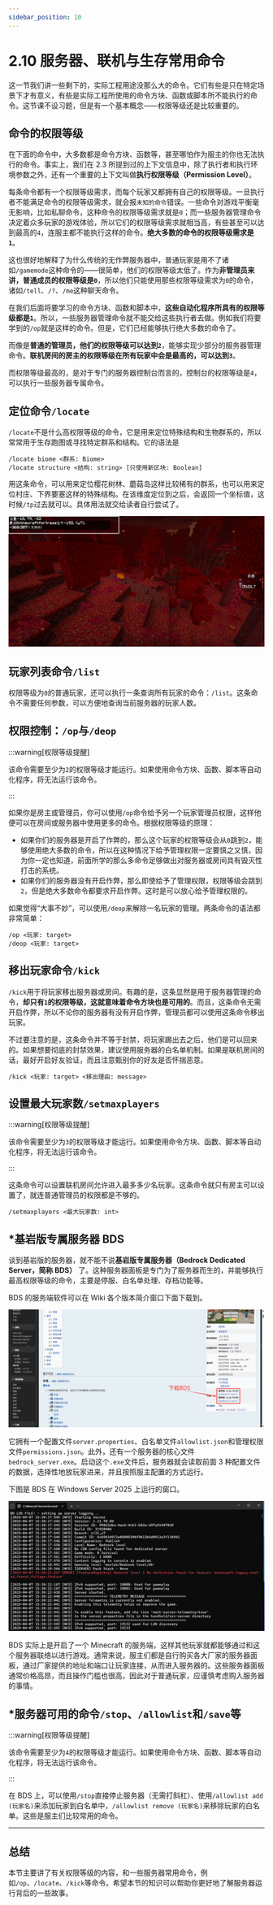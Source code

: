 ```yaml
---
sidebar_position: 10
---
```


# 2.10 服务器、联机与生存常用命令

这一节我们讲一些剩下的，实际工程用途没那么大的命令。它们有些是只在特定场景下才有意义，有些是实际工程所使用的命令方块、函数或脚本所不能执行的命令。这节课不设习题，但是有一个基本概念——权限等级还是比较重要的。

## 命令的权限等级

在下面的命令中，大多数都是命令方块、函数等，甚至哪怕作为服主的你也无法执行的命令。事实上，我们在 2.3 所提到过的上下文信息中，除了执行者和执行环境参数之外，还有一个重要的上下文叫做**执行权限等级（Permission Level）**。

每条命令都有一个权限等级需求，而每个玩家又都拥有自己的权限等级。一旦执行者不能满足命令的权限等级需求，就会报`未知的命令`错误。一些命令对游戏平衡毫无影响，比如私聊命令，这种命令的权限等级需求就是`0`；而一些服务器管理命令决定着众多玩家的游戏体验，所以它们的权限等级需求就相当高，有些甚至可以达到最高的`4`，连服主都不能执行这样的命令。**绝大多数的命令的权限等级需求是`1`**。

这也很好地解释了为什么传统的无作弊服务器中，普通玩家是用不了诸如`/gamemode`这种命令的——很简单，他们的权限等级太低了。作为**非管理员来讲，普通成员的权限等级是`0`**，所以他们只能使用那些权限等级需求为`0`的命令，诸如`/tell`、`/?`、`/me`这种聊天命令。

在我们后面将要学习的命令方块、函数和脚本中，**这些自动化程序所具有的权限等级都是`1`**。所以，一些服务器管理命令就不能交给这些执行者去做。例如我们将要学到的`/op`就是这样的命令。但是，它们已经能够执行绝大多数的命令了。

而像是**普通的管理员，他们的权限等级可以达到`2`**，能够实现少部分的服务器管理命令。**联机房间的房主的权限等级在所有玩家中会是最高的，可以达到`3`**。

而权限等级最高的，是对于专门的服务器控制台而言的，控制台的权限等级是`4`，可以执行一些服务器专属命令。

## 定位命令`/locate`

`/locate`不是什么高权限等级的命令，它是用来定位特殊结构和生物群系的，所以常常用于生存跑图或寻找特定群系和结构。它的语法是

```text title="/locate的语法" showLineNumbers
/locate biome <群系: Biome>
/locate structure <结构: string> [只使用新区块: Boolean]
```

用这条命令，可以用来定位樱花树林、蘑菇岛这样比较稀有的群系，也可以用来定位村庄、下界要塞这样的特殊结构。在该维度定位到之后，会返回一个坐标值，这时候`/tp`过去就可以。具体用法就交给读者自行尝试了。

![locate_1](./img/c10_server_cmds/locate_1.png)

## 玩家列表命令`/list`

权限等级为`0`的普通玩家，还可以执行一条查询所有玩家的命令：`/list`。这条命令不需要任何参数，可以方便地查询当前服务器的玩家人数。

## 权限控制：`/op`与`/deop`

:::warning[权限等级提醒]

该命令需要至少为`2`的权限等级才能运行。如果使用命令方块、函数、脚本等自动化程序，将无法运行该命令。

:::

如果你是房主或管理员，你可以使用`/op`命令给予另一个玩家管理员权限，这样他便可以在房间或服务器中使用更多的命令。根据权限等级的原理：

- 如果你们的服务器是开启了作弊的，那么这个玩家的权限等级会从`0`跳到`2`，能够使用绝大多数的命令，所以在这种情况下给予管理权限一定要慎之又慎，因为你一定也知道，前面所学的那么多命令足够做出对服务器或房间具有毁灭性打击的系统。
- 如果你们的服务器没有开启作弊，那么即使给予了管理权限，权限等级会跳到`2`，但是绝大多数命令都要求开启作弊。这时是可以放心给予管理权限的。

如果觉得“大事不妙”，可以使用`/deop`来解除一名玩家的管理。两条命令的语法都非常简单：

```text title="/op与/deop的语法" showLineNumbers
/op <玩家: target>
/deop <玩家: target>
```

## 移出玩家命令`/kick`

`/kick`用于将玩家移出服务器或房间。有趣的是，这条显然是用于服务器管理的命令，**却只有`1`的权限等级，这就意味着命令方块也是可用的**。而且，这条命令无需开启作弊，所以不论你的服务器有没有开启作弊，管理员都可以使用这条命令移出玩家。

不过要注意的是，这条命令并不等于封禁，将玩家踢出去之后，他们是可以回来的。如果想要彻底的封禁效果，建议使用服务器的白名单机制。如果是联机房间的话，最好开启好友验证，而且注意甄别你的好友是否怀揣恶意。

```text title="/kick的语法" showLineNumbers
/kick <玩家: target> <移出理由: message>
```

## 设置最大玩家数`/setmaxplayers`

:::warning[权限等级提醒]

该命令需要至少为`3`的权限等级才能运行。如果使用命令方块、函数、脚本等自动化程序，将无法运行该命令。

:::

这条命令可以设置联机房间允许进入最多多少名玩家。这条命令就只有房主可以设置了，就连普通管理员的权限都是不够的。

```text title="/setmaxplayers的语法" showLineNumbers
/setmaxplayers <最大玩家数: int>
```

## *基岩版专属服务器 BDS

谈到基岩版的服务器，就不能不说**基岩版专属服务器（Bedrock Dedicated Server，简称 BDS）** 了。这种服务器面板是专门为了服务器而生的，并能够执行最高权限等级的命令，主要是停服、白名单处理、存档功能等。

BDS 的服务端软件可以在 Wiki 各个版本简介窗口下面下载到。

![bds_1](./img/c10_server_cmds/bds_1.png)

它拥有一个配置文件`server.properties`、白名单文件`allowlist.json`和管理权限文件`permissions.json`。此外，还有一个服务器的核心文件`bedrock_server.exe`。启动这个`.exe`文件后，服务器就会读取前面 3 种配置文件的数据，选择性地放玩家进来，并且按照服主配置的方式运行。

下图是 BDS 在 Windows Server 2025 上运行的窗口。

![bds_2](./img/c10_server_cmds/bds_2.png)

BDS 实际上是开启了一个 Minecraft 的服务端，这样其他玩家就都能够通过和这个服务器联络以进行游戏。通常来说，服主们都是自行购买各大厂家的服务器面板，通过厂家提供的地址和端口让玩家连接，从而进入服务器的。这些服务器面板通常价格高昂，而且操作门槛也很高，因此对于普通玩家，应谨慎考虑购入服务器的事情。

## *服务器可用的命令`/stop`、`/allowlist`和`/save`等

:::warning[权限等级提醒]

该命令需要至少为`4`的权限等级才能运行。如果使用命令方块、函数、脚本等自动化程序，将无法运行该命令。

:::

在 BDS 上，可以使用`/stop`直接停止服务器（无需打斜杠）、使用`/allowlist add (玩家名)`来添加玩家到白名单中，`/allowlist remove (玩家名)`来移除玩家的白名单。这些是服主们比较常用的命令。

---

## 总结

本节主要讲了有关权限等级的内容，和一些服务器常用命令，例如`/op`、`/locate`、`/kick`等命令。希望本节的知识可以帮助你更好地了解服务器运行背后的一些故事。
